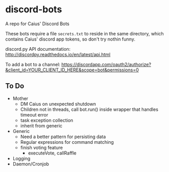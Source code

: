 # discord-bots
A repo for Caius' Discord Bots

These bots require a file `secrets.txt` to reside in the same directory, which contains Caius' discord app tokens, so don't try nothin funny. 

discord.py API documentation: http://discordpy.readthedocs.io/en/latest/api.html

To add a bot to a channel: https://discordapp.com/oauth2/authorize?&client_id=YOUR_CLIENT_ID_HERE&scope=bot&permissions=0

## To Do
* Mother
  * DM Caius on unexpected shutdown
  * Children not in threads, call bot.run() inside wrapper that handles timeout error
  * task exception collection
  * inherit from generic
* Generic
  * Need a better pattern for persisting data
  * Regular expressions for command matching
  * finish voting feature
    * executeVote, callRaffle
* Logging
* Daemon/Cronjob
